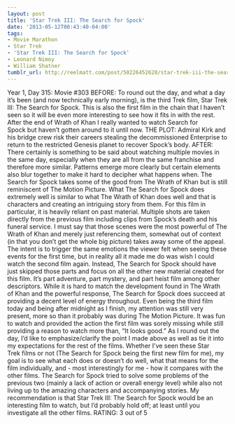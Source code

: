 ```yaml
---
layout: post
title: 'Star Trek III: The Search for Spock'
date: '2013-05-12T00:43:40-04:00'
tags:
- Movie Marathon
- Star Trek
- 'Star Trek III: The Search for Spock'
- Leonard Nimoy
- William Shatner
tumblr_url: http://reelmatt.com/post/50226452620/star-trek-iii-the-search-for-spock
---
```



Year 1, Day 315: Movie #303
BEFORE: To round out the day, and what a day it’s been (and now technically early morning), is the third Trek film, Star Trek III: The Search for Spock. This is also the first film in the chain that I haven’t seen so it will be even more interesting to see how it fits in with the rest. After the end of Wrath of Khan I really wanted to watch Search for Spock but haven’t gotten around to it until now.
THE PLOT: Admiral Kirk and his bridge crew risk their careers stealing the decommissioned Enterprise to return to the restricted Genesis planet to recover Spock’s body.
AFTER: There certainly is something to be said about watching multiple movies in the same day, especially when they are all from the same franchise and therefore more similar. Patterns emerge more clearly but certain elements also blur together to make it hard to decipher what happens when. The Search for Spock takes some of the good from The Wrath of Khan but is still reminiscent of The Motion Picture.
What The Search for Spock does extremely well is similar to what The Wrath of Khan does well and that is characters and creating an intriguing story from them. For this film in particular, it is heavily reliant on past material. Multiple shots are taken directly from the previous film including clips from Spock’s death and his funeral service. I must say that those scenes were the most powerful of The Wrath of Khan and merely just referencing them, somewhat out of context (in that you don’t get the whole big picture) takes away some of the appeal. The intent is to trigger the same emotions the viewer felt when seeing these events for the first time, but in reality all it made me do was wish I could watch the second film again. Instead, The Search for Spock should have just skipped those parts and focus on all the other new material created for this film. It’s part adventure, part mystery, and part heist film among other descriptors. While it is hard to match the development found in The Wrath of Khan and the powerful response, The Search for Spock does succeed at providing a decent level of energy throughout. Even being the third film today and being after midnight as I finish, my attention was still very present, more so than it probably was during The Motion Picture. It was fun to watch and provided the action the first film was sorely missing while still providing a reason to watch more than, “It looks good.”
As I round out the day, I’d like to emphasize/clarify the point I made above as well as tie it into my expectations for the rest of the films. Whether I’ve seen these Star Trek films or not (The Search for Spock being the first new film for me), my goal is to see what each does or doesn’t do well, what that means for the film individually, and - most interestingly for me - how it compares with the other films. The Search for Spock tried to solve some problems of the previous two (mainly a lack of action or overall energy level) while also not living up to the amazing characters and accompanying stories. My recommendation is that Star Trek III: The Search for Spock would be an interesting film to watch, but I’d probably hold off; at least until you investigate all the other films.
RATING: 3 out of 5
